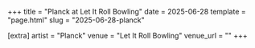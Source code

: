 +++
title = "Planck at Let It Roll Bowling"
date = 2025-06-28
template = "page.html"
slug = "2025-06-28-planck"

[extra]
artist = "Planck"
venue = "Let It Roll Bowling"
venue_url = ""
+++
